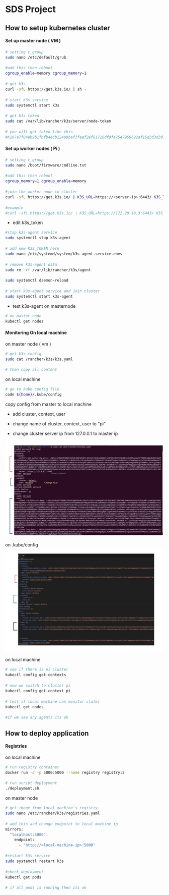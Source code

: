 # SDS Project

## How to setup kubernetes cluster

#### Set up master node ( VM )

```bash
# setting c_group
sudo nano /etc/default/grub

#add this then reboot
cgroup_enable=memory cgroup_memory=1

# get k3s
curl -sfL https://get.k3s.io/ | sh -

# start k3s service
sudo systemctl start k3s

# get k3s token
sudo cat /var/lib/rancher/k3s/server/node-token

# you will get token like this
#K107a7f84ab9b1fbfb4ecb22489baf3feef2ef61726df9fa7547959692af15d3d3d3d:server:356b040166c1005248c23bcd01f39d43
```

#### Set up worker nodes ( Pi )

```bash
# setting c_group
sudo nano /boot/firmware/cmdline.txt

#add this then reboot
cgroup_memory=1 cgroup_enable=memory

#join the worker node to cluster
curl -sfL https://get.k3s.io/ | K3S_URL=https://<server-ip>:6443/ K3S_TOKEN=<k3s-token> K3S_NODE_NAME=<hostname> sh -

#example
#curl -sfL https://get.k3s.io/ | K3S_URL=https://172.20.10.3:6443/ K3S_TOKEN=K107a7f84ab9b1fbfb4ecb22489baf3feef2ef61726df9fa7547959692af15d3d3d3d:server:356b040166c1005248c23bcd01f39d43 K3S_NODE_NAME=raspberrypi2 sh -

```

- edit k3s_token

```bash
#stop k3s-agent service
sudo systemctl stop k3s-agent

# add new K3S_TOKEN here
sudo nano /etc/systemd/system/k3s-agent.service.envs

# remove k3s-agent data
sudo rm -rf /var/lib/rancher/k3s/agent

sudo systemctl daemon-reload

# start k3s-agent service and join cluster
sudo systemctl start k3s-agent
```

- test k3s-agent on masternode

```bash
# on master node
kubectl get nodes
```

#### Monitoring On local machine

on master node ( vm )

```bash
# get k3s config
sudo cat /rancher/k3s/k3s.yaml

# then copy all content
```

on local machine

```bash
# go to kube config file
code ${home}/.kube/config
```

copy config from master to local machine

- add cluster, context, user

- change name of cluster, context, user to "pi"

- change cluster server ip from 127.0.0.1 to master ip

![alt text](/docs/image-1.png)

on .kube/config
![alt text](/docs/image-2.png)

on local machine

```bash
# see if there is pi cluster
kubectl config get-contexts

# now we switch to cluster pi
kubectl config get-context pi

# test if local machine can monitor cluter
kubectl get nodes

#if we see any agents its ok
```

## How to deploy application

#### Registries

on local machine

```bash
# run registry container
docker run -d -p 5000:5000 --name registry registry:2

# run script deployment
./deployment.sh
```

on master node

```bash
# get image from local machine's registry
sudo nano /etc/rancher/k3s/registries.yaml

# add this and change endpoint to local machine ip
mirrors:
  "localhost:5000":
    endpoint:
      - "http://<local-machine-ip>:5000"

#restart k3s service
sudo systemctl restart k3s

#check deployment
kubectl get pods

# if all pods is running then its ok
```
